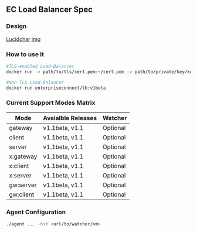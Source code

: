 ## EC Load Balancer Spec
### Design
[Lucidchar](https://www.lucidchart.com/invitations/accept/7bbe2eee-a21b-480c-bf7e-53a430fcbfd8)
[img](https://www.lucidchart.com/invitations/accept/7bbe2eee-a21b-480c-bf7e-53a430fcbfd8)

### How to use it
```sh
#TLS-enabled Load-Balancer
docker run -v path/to/tls/cert.pem:~/cert.pem -v path/to/private/key/key.pem:~/key.pem enterpriseconnect/lb:v1beta

#Non-TLS Load-Balancer
docker run enterpriseconnect/lb:v1beta
```

### Current Support Modes Matrix
Mode | Avaialble Releases | Watcher
--- | --- | ---
gateway | v1.1beta, v1.1 | Optional
client | v1.1beta, v1.1 | Optional
server | v1.1beta, v1.1 | Optional 
x:gateway | v1.1beta, v1.1 | Optional 
x:client | v1.1beta, v1.1 | Optional
x:server | v1.1beta, v1.1 | Optional
gw:server | v1.1beta, v1.1 | Optional
gw:client | v1.1beta, v1.1 | Optional

### Agent Configuration
```sh
./agent ... -hst <url/to/watcher/vm>
```
